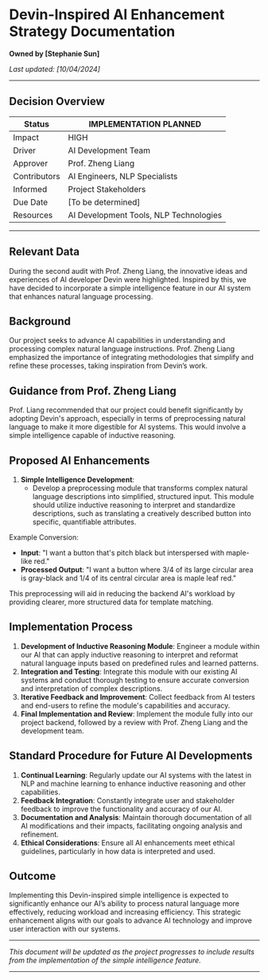 # Devin-Inspired AI Enhancement Strategy Documentation

**Owned by [Stephanie Sun]**

_Last updated: [10/04/2024]_

---

## Decision Overview

| Status       | IMPLEMENTATION PLANNED                 |
| ------------ | -------------------------------------- |
| Impact       | HIGH                                   |
| Driver       | AI Development Team                    |
| Approver     | Prof. Zheng Liang                      |
| Contributors | AI Engineers, NLP Specialists          |
| Informed     | Project Stakeholders                   |
| Due Date     | [To be determined]                     |
| Resources    | AI Development Tools, NLP Technologies |

---

## Relevant Data

During the second audit with Prof. Zheng Liang, the innovative ideas and experiences of AI developer Devin were highlighted. Inspired by this, we have decided to incorporate a simple intelligence feature in our AI system that enhances natural language processing.

## Background

Our project seeks to advance AI capabilities in understanding and processing complex natural language instructions. Prof. Zheng Liang emphasized the importance of integrating methodologies that simplify and refine these processes, taking inspiration from Devin’s work.

## Guidance from Prof. Zheng Liang

Prof. Liang recommended that our project could benefit significantly by adopting Devin's approach, especially in terms of preprocessing natural language to make it more digestible for AI systems. This would involve a simple intelligence capable of inductive reasoning.

## Proposed AI Enhancements

1. **Simple Intelligence Development**:
   - Develop a preprocessing module that transforms complex natural language descriptions into simplified, structured input. This module should utilize inductive reasoning to interpret and standardize descriptions, such as translating a creatively described button into specific, quantifiable attributes.

Example Conversion:
- **Input**: "I want a button that's pitch black but interspersed with maple-like red."
- **Processed Output**: "I want a button where 3/4 of its large circular area is gray-black and 1/4 of its central circular area is maple leaf red."

This preprocessing will aid in reducing the backend AI's workload by providing clearer, more structured data for template matching.

## Implementation Process

1. **Development of Inductive Reasoning Module**: Engineer a module within our AI that can apply inductive reasoning to interpret and reformat natural language inputs based on predefined rules and learned patterns.
2. **Integration and Testing**: Integrate this module with our existing AI systems and conduct thorough testing to ensure accurate conversion and interpretation of complex descriptions.
3. **Iterative Feedback and Improvement**: Collect feedback from AI testers and end-users to refine the module's capabilities and accuracy.
4. **Final Implementation and Review**: Implement the module fully into our project backend, followed by a review with Prof. Zheng Liang and the development team.

## Standard Procedure for Future AI Developments

1. **Continual Learning**: Regularly update our AI systems with the latest in NLP and machine learning to enhance inductive reasoning and other capabilities.
2. **Feedback Integration**: Constantly integrate user and stakeholder feedback to improve the functionality and accuracy of our AI.
3. **Documentation and Analysis**: Maintain thorough documentation of all AI modifications and their impacts, facilitating ongoing analysis and refinement.
4. **Ethical Considerations**: Ensure all AI enhancements meet ethical guidelines, particularly in how data is interpreted and used.

## Outcome

Implementing this Devin-inspired simple intelligence is expected to significantly enhance our AI’s ability to process natural language more effectively, reducing workload and increasing efficiency. This strategic enhancement aligns with our goals to advance AI technology and improve user interaction with our systems.

---

*This document will be updated as the project progresses to include results from the implementation of the simple intelligence feature.*

---